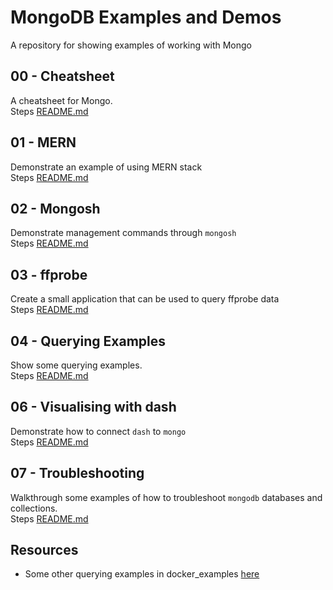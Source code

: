 # MongoDB Examples and Demos

A repository for showing examples of working with Mongo

## 00 - Cheatsheet

A cheatsheet for Mongo.  
Steps [README.md](./00_cheatsheet/README.md)  

## 01 - MERN

Demonstrate an example of using MERN stack  
Steps [README.md](./01_mern/README.md)  

## 02 - Mongosh

Demonstrate management commands through `mongosh`  
Steps [README.md](./02_mongosh/README.md)  

## 03 - ffprobe

Create a small application that can be used to query ffprobe data  
Steps [README.md](./03_ffprobe/README.md)  

## 04 - Querying Examples

Show some querying examples.  
Steps [README.md](./04_querying_examples/README.md)  

## 06 - Visualising with dash

Demonstrate how to connect `dash` to `mongo`  
Steps [README.md](./06_dash/README.md)  

## 07 - Troubleshooting

Walkthrough some examples of how to troubleshoot `mongodb` databases and collections.  
Steps [README.md](./07_troubleshooting/README.md)  

## Resources

* Some other querying examples in docker_examples [here](https://github.com/chrisguest75/docker_examples/tree/master/45_docker_scan_process_mongo)
